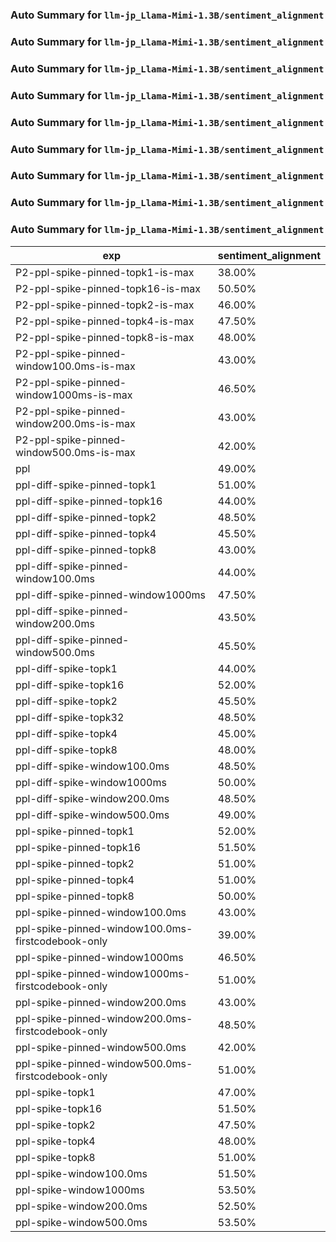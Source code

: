 ### Auto Summary for `llm-jp_Llama-Mimi-1.3B/sentiment_alignment`

### Auto Summary for `llm-jp_Llama-Mimi-1.3B/sentiment_alignment`

### Auto Summary for `llm-jp_Llama-Mimi-1.3B/sentiment_alignment`

### Auto Summary for `llm-jp_Llama-Mimi-1.3B/sentiment_alignment`

### Auto Summary for `llm-jp_Llama-Mimi-1.3B/sentiment_alignment`

### Auto Summary for `llm-jp_Llama-Mimi-1.3B/sentiment_alignment`

### Auto Summary for `llm-jp_Llama-Mimi-1.3B/sentiment_alignment`

### Auto Summary for `llm-jp_Llama-Mimi-1.3B/sentiment_alignment`

### Auto Summary for `llm-jp_Llama-Mimi-1.3B/sentiment_alignment`

<!-- AUTO-GEN: SPLIT TABLE -->
| exp | sentiment_alignment |
| --- | --- |
| P2-ppl-spike-pinned-topk1-is-max | 38.00% |
| P2-ppl-spike-pinned-topk16-is-max | 50.50% |
| P2-ppl-spike-pinned-topk2-is-max | 46.00% |
| P2-ppl-spike-pinned-topk4-is-max | 47.50% |
| P2-ppl-spike-pinned-topk8-is-max | 48.00% |
| P2-ppl-spike-pinned-window100.0ms-is-max | 43.00% |
| P2-ppl-spike-pinned-window1000ms-is-max | 46.50% |
| P2-ppl-spike-pinned-window200.0ms-is-max | 43.00% |
| P2-ppl-spike-pinned-window500.0ms-is-max | 42.00% |
| ppl | 49.00% |
| ppl-diff-spike-pinned-topk1 | 51.00% |
| ppl-diff-spike-pinned-topk16 | 44.00% |
| ppl-diff-spike-pinned-topk2 | 48.50% |
| ppl-diff-spike-pinned-topk4 | 45.50% |
| ppl-diff-spike-pinned-topk8 | 43.00% |
| ppl-diff-spike-pinned-window100.0ms | 44.00% |
| ppl-diff-spike-pinned-window1000ms | 47.50% |
| ppl-diff-spike-pinned-window200.0ms | 43.50% |
| ppl-diff-spike-pinned-window500.0ms | 45.50% |
| ppl-diff-spike-topk1 | 44.00% |
| ppl-diff-spike-topk16 | 52.00% |
| ppl-diff-spike-topk2 | 45.50% |
| ppl-diff-spike-topk32 | 48.50% |
| ppl-diff-spike-topk4 | 45.00% |
| ppl-diff-spike-topk8 | 48.00% |
| ppl-diff-spike-window100.0ms | 48.50% |
| ppl-diff-spike-window1000ms | 50.00% |
| ppl-diff-spike-window200.0ms | 48.50% |
| ppl-diff-spike-window500.0ms | 49.00% |
| ppl-spike-pinned-topk1 | 52.00% |
| ppl-spike-pinned-topk16 | 51.50% |
| ppl-spike-pinned-topk2 | 51.00% |
| ppl-spike-pinned-topk4 | 51.00% |
| ppl-spike-pinned-topk8 | 50.00% |
| ppl-spike-pinned-window100.0ms | 43.00% |
| ppl-spike-pinned-window100.0ms-firstcodebook-only | 39.00% |
| ppl-spike-pinned-window1000ms | 46.50% |
| ppl-spike-pinned-window1000ms-firstcodebook-only | 51.00% |
| ppl-spike-pinned-window200.0ms | 43.00% |
| ppl-spike-pinned-window200.0ms-firstcodebook-only | 48.50% |
| ppl-spike-pinned-window500.0ms | 42.00% |
| ppl-spike-pinned-window500.0ms-firstcodebook-only | 51.00% |
| ppl-spike-topk1 | 47.00% |
| ppl-spike-topk16 | 51.50% |
| ppl-spike-topk2 | 47.50% |
| ppl-spike-topk4 | 48.00% |
| ppl-spike-topk8 | 51.00% |
| ppl-spike-window100.0ms | 51.50% |
| ppl-spike-window1000ms | 53.50% |
| ppl-spike-window200.0ms | 52.50% |
| ppl-spike-window500.0ms | 53.50% |
<!-- AUTO-GEN: SPLIT TABLE -->
